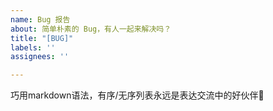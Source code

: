 ```yaml
---
name: Bug 报告
about: 简单朴素的 Bug，有人一起来解决吗？
title: "[BUG]"
labels: ''
assignees: ''

---
```


巧用markdown语法，有序/无序列表永远是表达交流中的好伙伴🎉
